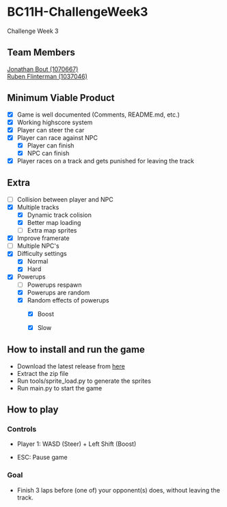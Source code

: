 # BC11H-ChallengeWeek3
Challenge Week 3

## Team Members
[Jonathan Bout (1070667)](http://github.com/JonathanBout)  
[Ruben Flinterman (1037046)](https://github.com/RFlintstone)

## Minimum Viable Product
- [x] Game is well documented (Comments, README.md, etc.)
- [x] Working highscore system
- [x] Player can steer the car
- [x] Player can race against NPC
  - [x] Player can finish
  - [x] NPC can finish
  
- [x] Player races on a track and gets punished for leaving the track

## Extra
<!-- [x] Two-player controls (WASD & ↑←↓→)-->
- [ ] Collision between player and NPC
- [x] Multiple tracks
  - [x] Dynamic track colision
  - [x] Better map loading
  - [ ] Extra map sprites 
- [x] Improve framerate
- [ ] Multiple NPC's
- [x] Difficulty settings
  - [x] Normal
  - [x] Hard
- [x] Powerups
  - [ ] Powerups respawn
  - [x] Powerups are random
  - [x] Random effects of powerups
    - [x] Boost
    - [x] Slow


## How to install and run the game
- Download the latest release from [here](https://github.com/JonathanBout/BC11H-ChallengeWeek3/releases)
- Extract the zip file
- Run tools/sprite_load.py to generate the sprites
- Run main.py to start the game

## How to play
### Controls
- Player 1: WASD (Steer) + Left Shift (Boost)
<!--
- Player 2: ↑←↓→ (Steer) + Right Shift (Boost)-->
- ESC: Pause game

### Goal
- Finish 3 laps before (one of) your opponent(s) does, without leaving the track.

